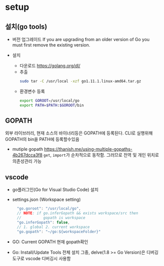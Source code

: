 
# setup

## 설치(go tools)

- 버전 업그레이드
  If you are upgrading from an older version of Go you must first remove the existing version.

- 설치
  - 다운로드 https://golang.org/dl/
  - 추출
      ```sh
      sudo tar -C /usr/local -xzf go1.11.1.linux-amd64.tar.gz 
      ```
  - 환경변수 등록
    ```sh
    export GOROOT=/usr/local/go
    export PATH=$PATH:$GOROOT/bin
    ```

## GOPATH

외부 라이브러리, 현재 소스의 바이너리등은 GOPATH에 등록된다.
CLI로 실행위해 GOPATH의 bin을 PATH에 등록할수있음

  - mutiple gopath
    https://thanish.me/using-multiple-gopaths-4b267dcca3f8
    `get`, `import`가 순차적으로 동작함.
    그러므로 전역 및 개인 위치로 의존성관리 가능

## vscode

- go플러그인(Go for Visual Studio Code) 설치

- settings.json (Workspace setting)

  ```js
    "go.goroot": "/usr/local/go",
    // NOTE: if go.inferGopath && exists workspace/src then
    //		    gopath is workspace
    "go.inferGopath": false,
    // 1. global 2. current workspace
    "go.gopath": "~/go:${workspaceFolder}"
  ```

- GO: Current GOPATH
  현재 gopath확인

- Go: Install/Update Tools
  전체 설치
  그중, delve(1.8 >= Go Version)은 디버깅 도구로 vscode 디버깅시 사용함
